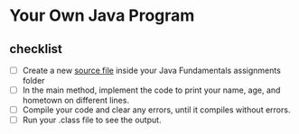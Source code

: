 # Your Own Java Program



## checklist

- [ ] Create a new [source file](Main.java) inside your Java Fundamentals assignments folder
- [ ] In the main method, implement the code to print your name, age, and hometown on different lines.
- [ ] Compile your code and clear any errors, until it compiles without errors.
- [ ] Run your .class file to see the output.